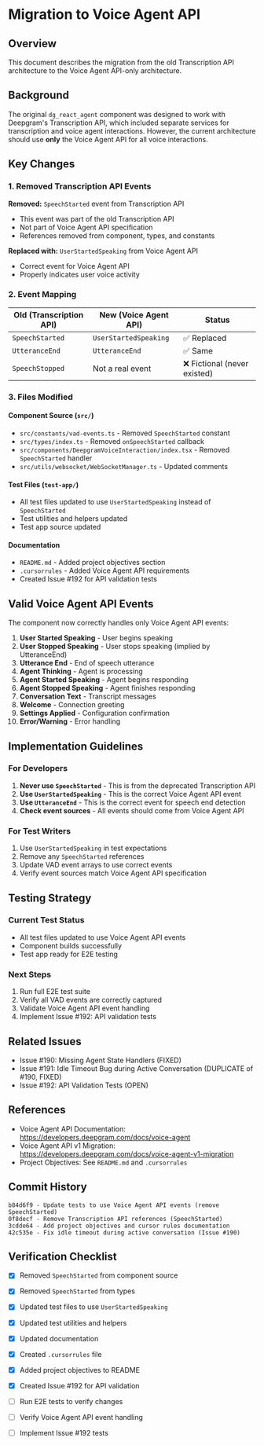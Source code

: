 # Migration to Voice Agent API

## Overview

This document describes the migration from the old Transcription API architecture to the Voice Agent API-only architecture.

## Background

The original `dg_react_agent` component was designed to work with Deepgram's Transcription API, which included separate services for transcription and voice agent interactions. However, the current architecture should use **only** the Voice Agent API for all voice interactions.

## Key Changes

### 1. Removed Transcription API Events

**Removed:** `SpeechStarted` event from Transcription API
- This event was part of the old Transcription API
- Not part of Voice Agent API specification
- References removed from component, types, and constants

**Replaced with:** `UserStartedSpeaking` from Voice Agent API
- Correct event for Voice Agent API
- Properly indicates user voice activity

### 2. Event Mapping

| Old (Transcription API) | New (Voice Agent API) | Status |
|--------------------------|----------------------|--------|
| `SpeechStarted` | `UserStartedSpeaking` | ✅ Replaced |
| `UtteranceEnd` | `UtteranceEnd` | ✅ Same |
| `SpeechStopped` | Not a real event | ❌ Fictional (never existed) |

### 3. Files Modified

#### Component Source (`src/`)
- `src/constants/vad-events.ts` - Removed `SpeechStarted` constant
- `src/types/index.ts` - Removed `onSpeechStarted` callback
- `src/components/DeepgramVoiceInteraction/index.tsx` - Removed `SpeechStarted` handler
- `src/utils/websocket/WebSocketManager.ts` - Updated comments

#### Test Files (`test-app/`)
- All test files updated to use `UserStartedSpeaking` instead of `SpeechStarted`
- Test utilities and helpers updated
- Test app source updated

#### Documentation
- `README.md` - Added project objectives section
- `.cursorrules` - Added Voice Agent API requirements
- Created Issue #192 for API validation tests

## Valid Voice Agent API Events

The component now correctly handles only Voice Agent API events:

1. **User Started Speaking** - User begins speaking
2. **User Stopped Speaking** - User stops speaking (implied by UtteranceEnd)
3. **Utterance End** - End of speech utterance
4. **Agent Thinking** - Agent is processing
5. **Agent Started Speaking** - Agent begins responding
6. **Agent Stopped Speaking** - Agent finishes responding
7. **Conversation Text** - Transcript messages
8. **Welcome** - Connection greeting
9. **Settings Applied** - Configuration confirmation
10. **Error/Warning** - Error handling

## Implementation Guidelines

### For Developers

1. **Never use `SpeechStarted`** - This is from the deprecated Transcription API
2. **Use `UserStartedSpeaking`** - This is the correct Voice Agent API event
3. **Use `UtteranceEnd`** - This is the correct event for speech end detection
4. **Check event sources** - All events should come from Voice Agent API

### For Test Writers

1. Use `UserStartedSpeaking` in test expectations
2. Remove any `SpeechStarted` references
3. Update VAD event arrays to use correct events
4. Verify event sources match Voice Agent API specification

## Testing Strategy

### Current Test Status
- All test files updated to use Voice Agent API events
- Component builds successfully
- Test app ready for E2E testing

### Next Steps
1. Run full E2E test suite
2. Verify all VAD events are correctly captured
3. Validate Voice Agent API event handling
4. Implement Issue #192: API validation tests

## Related Issues

- Issue #190: Missing Agent State Handlers (FIXED)
- Issue #191: Idle Timeout Bug during Active Conversation (DUPLICATE of #190, FIXED)
- Issue #192: API Validation Tests (OPEN)

## References

- Voice Agent API Documentation: https://developers.deepgram.com/docs/voice-agent
- Voice Agent API v1 Migration: https://developers.deepgram.com/docs/voice-agent-v1-migration
- Project Objectives: See `README.md` and `.cursorrules`

## Commit History

```
b84d6f9 - Update tests to use Voice Agent API events (remove SpeechStarted)
0f8decf - Remove Transcription API references (SpeechStarted)
3cdde64 - Add project objectives and cursor rules documentation
42c535e - Fix idle timeout during active conversation (Issue #190)
```

## Verification Checklist

- [x] Removed `SpeechStarted` from component source
- [x] Removed `SpeechStarted` from types
- [x] Updated test files to use `UserStartedSpeaking`
- [x] Updated test utilities and helpers
- [x] Updated documentation
- [x] Created `.cursorrules` file
- [x] Added project objectives to README
- [x] Created Issue #192 for API validation
- [ ] Run E2E tests to verify changes
- [ ] Verify Voice Agent API event handling
- [ ] Implement Issue #192 tests

